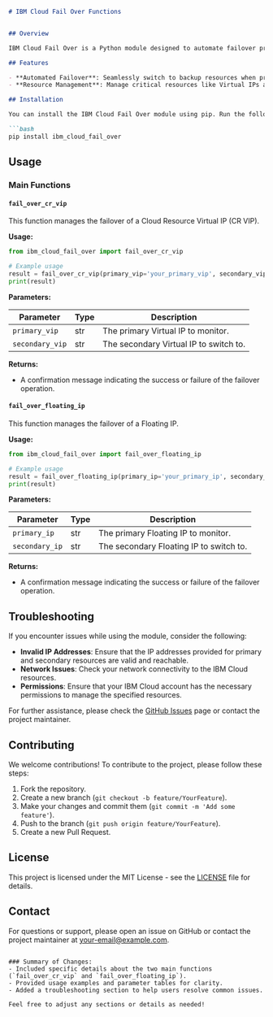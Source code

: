 
```markdown
# IBM Cloud Fail Over Functions


## Overview

IBM Cloud Fail Over is a Python module designed to automate failover processes for applications hosted on IBM Cloud. This module provides essential functions to manage failover scenarios effectively, ensuring high availability and reliability.

## Features

- **Automated Failover**: Seamlessly switch to backup resources when primary resources are unavailable.
- **Resource Management**: Manage critical resources like Virtual IPs and Floating IPs with ease.

## Installation

You can install the IBM Cloud Fail Over module using pip. Run the following command:

```bash
pip install ibm_cloud_fail_over
```

## Usage

### Main Functions

#### `fail_over_cr_vip`

This function manages the failover of a Cloud Resource Virtual IP (CR VIP).

**Usage:**

```python
from ibm_cloud_fail_over import fail_over_cr_vip

# Example usage
result = fail_over_cr_vip(primary_vip='your_primary_vip', secondary_vip='your_secondary_vip')
print(result)
```

**Parameters:**

| Parameter          | Type   | Description                                      |
|--------------------|--------|--------------------------------------------------|
| `primary_vip`      | str    | The primary Virtual IP to monitor.               |
| `secondary_vip`    | str    | The secondary Virtual IP to switch to.           |

**Returns:**

- A confirmation message indicating the success or failure of the failover operation.

#### `fail_over_floating_ip`

This function manages the failover of a Floating IP.

**Usage:**

```python
from ibm_cloud_fail_over import fail_over_floating_ip

# Example usage
result = fail_over_floating_ip(primary_ip='your_primary_ip', secondary_ip='your_secondary_ip')
print(result)
```

**Parameters:**

| Parameter          | Type   | Description                                      |
|--------------------|--------|--------------------------------------------------|
| `primary_ip`       | str    | The primary Floating IP to monitor.              |
| `secondary_ip`     | str    | The secondary Floating IP to switch to.          |

**Returns:**

- A confirmation message indicating the success or failure of the failover operation.

## Troubleshooting

If you encounter issues while using the module, consider the following:

- **Invalid IP Addresses**: Ensure that the IP addresses provided for primary and secondary resources are valid and reachable.
- **Network Issues**: Check your network connectivity to the IBM Cloud resources.
- **Permissions**: Ensure that your IBM Cloud account has the necessary permissions to manage the specified resources.

For further assistance, please check the [GitHub Issues](https://github.com/gampel/ibm_cloud_fail_over/issues) page or contact the project maintainer.

## Contributing

We welcome contributions! To contribute to the project, please follow these steps:

1. Fork the repository.
2. Create a new branch (`git checkout -b feature/YourFeature`).
3. Make your changes and commit them (`git commit -m 'Add some feature'`).
4. Push to the branch (`git push origin feature/YourFeature`).
5. Create a new Pull Request.

## License

This project is licensed under the MIT License - see the [LICENSE](LICENSE) file for details.

## Contact

For questions or support, please open an issue on GitHub or contact the project maintainer at [your-email@example.com](mailto:your-email@example.com).

```

### Summary of Changes:
- Included specific details about the two main functions (`fail_over_cr_vip` and `fail_over_floating_ip`).
- Provided usage examples and parameter tables for clarity.
- Added a troubleshooting section to help users resolve common issues. 

Feel free to adjust any sections or details as needed!
